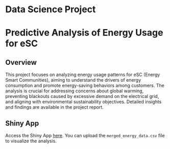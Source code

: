 # Data Science Project

 # Predictive Analysis of Energy Usage for eSC

## Overview

This project focuses on analyzing energy usage patterns for eSC (Energy Smart Communities), aiming to understand the drivers of energy consumption and promote energy-saving behaviors among customers. The analysis is crucial for addressing concerns about global warming, preventing blackouts caused by excessive demand on the electrical grid, and aligning with environmental sustainability objectives.
Detailed insights and findings are available in the project report.

## Shiny App

Access the Shiny App [here](https://mugdha-karodkar.shinyapps.io/IST687_Final_Project/). You can upload the `merged_energy_data.csv` file to visualize the analysis.



